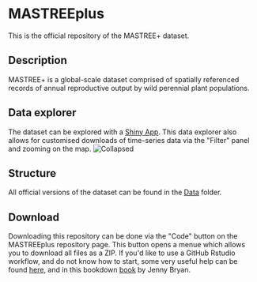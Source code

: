 # MASTREEplus
This is the official repository of the MASTREE+ dataset.

## Description

MASTREE+ is a global-scale dataset comprised of spatially referenced records of annual reproductive output by wild perennial plant populations.

## Data explorer
The dataset can be explored with a [Shiny App](https://mastreeplus.shinyapps.io/mastreeplus/). This data explorer also allows for customised downloads of time-series data via the "Filter" panel and zooming on the map. ![Collapsed](https://user-images.githubusercontent.com/64780789/149493475-10a8d276-b011-48e7-b7bb-93d757dd3464.png)


## Structure
All official versions of the dataset can be found in the [Data](https://github.com/JJFoest/MASTREEplus/tree/main/Data) folder.

## Download
Downloading this repository can be done via the "Code" button on the MASTREEplus repository page. This button opens a menue which allows you to download all files as a ZIP. If you'd like to use a GitHub Rstudio workflow, and do not know how to start, some very useful help can be found [here](https://github.com/rstats-tln/fork-and-clone-repo), and in this bookdown [book](https://happygitwithr.com/) by Jenny Bryan.
